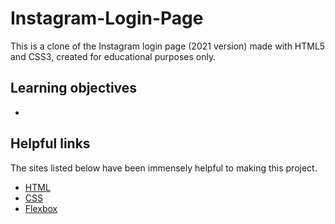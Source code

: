 # Instagram-Login-Page
This is a clone of the Instagram login page (2021 version) made with HTML5 and CSS3, created for educational purposes only.

## Learning objectives
* 

## Helpful links
The sites listed below have been immensely helpful to making this project.
* [HTML](https://www.w3schools.com/html/)
* [CSS](https://developer.mozilla.org/pt-BR/docs/Web/CSS)
* [Flexbox](https://css-tricks.com/snippets/css/a-guide-to-flexbox/)
